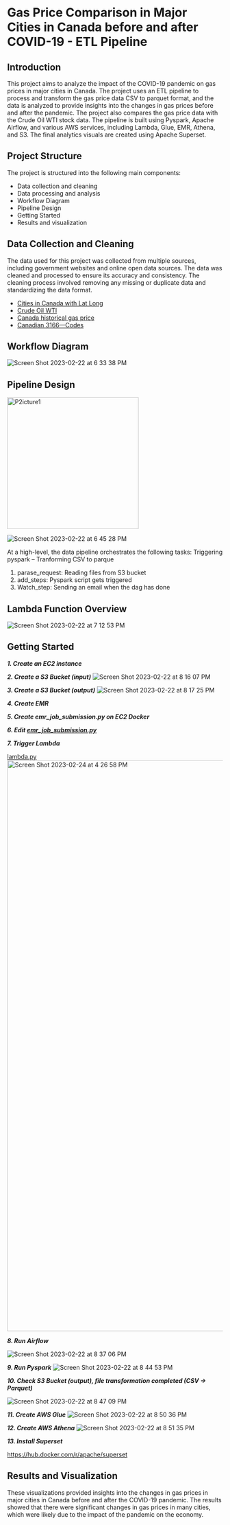 # Gas Price Comparison in Major Cities in Canada before and after COVID-19 - ETL Pipeline
## Introduction
This project aims to analyze the impact of the COVID-19 pandemic on gas prices in major cities in Canada. The project uses an ETL pipeline to process and transform the gas price data CSV to parquet format, and the data is analyzed to provide insights into the changes in gas prices before and after the pandemic. The project also compares the gas price data with the Crude Oil WTI stock data. The pipeline is built using Pyspark, Apache Airflow, and various AWS services, including Lambda, Glue, EMR, Athena, and S3. The final analytics visuals are created using Apache Superset.

## Project Structure
The project is structured into the following main components:
- Data collection and cleaning
- Data processing and analysis
- Workflow Diagram
- Pipeline Design
- Getting Started
- Results and visualization

## Data Collection and Cleaning

The data used for this project was collected from multiple sources, including government websites and online open data sources. The data was cleaned and processed to ensure its accuracy and consistency. The cleaning process involved removing any missing or duplicate data and standardizing the data format.   
  - [Cities in Canada with Lat Long](https://simplemaps.com/data/canada-cities)
  - [Crude Oil WTI](https://ca.investing.com/commodities/crude-oil-historical-data)
  - [Canada historical gas price](https://www150.statcan.gc.ca/t1/tbl1/en/tv.action?pid=1810000101&pickMembers%5B0%5D=2.2&cubeTimeFrame.startMonth=01&cubeTimeFrame.startYear=2018&cubeTimeFrame.endMonth=12&cubeTimeFrame.endYear=2022&referencePeriods=20180101%2C20221201)
  - [Canadian 3166—Codes](https://www.iso.org/obp/ui#iso:code:3166:CA)


## Workflow Diagram



![Screen Shot 2023-02-22 at 6 33 38 PM](https://user-images.githubusercontent.com/90226898/220787521-862b77fd-5e8c-490b-8e17-0e2a25ce76e8.png)


## Pipeline Design
<img width="307" alt="P2icture1" src="https://user-images.githubusercontent.com/90226898/220788861-770fbc98-65d6-4422-8b72-ef65b9c4a19f.png">

![Screen Shot 2023-02-22 at 6 45 28 PM](https://user-images.githubusercontent.com/90226898/220789137-0847a0ba-a5de-4fce-98a9-c0e3849f30ca.png)

At a high-level, the data pipeline orchestrates the following tasks:
Triggering pyspark – Tranforming CSV to parque 
1.	parase_request: Reading files from S3 bucket
2.	add_steps: Pyspark script gets triggered
3.	Watch_step: Sending an email when the dag has done

## Lambda Function Overview

![Screen Shot 2023-02-22 at 7 12 53 PM](https://user-images.githubusercontent.com/90226898/220793071-4ed5350a-c028-457c-ad07-841d919429ba.png)



## Getting Started
***1. Create an EC2 instance***

***2. Create a S3 Bucket (input)***
![Screen Shot 2023-02-22 at 8 16 07 PM](https://user-images.githubusercontent.com/90226898/220800532-cded43d9-c73e-428c-a7bf-1e2a1c08e2d7.png)

***3. Create a S3 Bucket (output)***
![Screen Shot 2023-02-22 at 8 17 25 PM](https://user-images.githubusercontent.com/90226898/220800669-fa1c7711-2b40-4659-b75f-4d1a36804197.png)

***4. Create EMR***

***5. Create emr_job_submission.py on EC2 Docker***

***6. Edit [emr_job_submission.py](https://github.com/etron17/GAStimator/blob/master/dags/emr_job_submission.py)***

***7. Trigger Lambda***

[lambda.py](https://github.com/etron17/GAStimator/blob/master/lambda/lambda.py)
<img width="1331" alt="Screen Shot 2023-02-24 at 4 26 58 PM" src="https://user-images.githubusercontent.com/90226898/221296329-ef8babca-67eb-4e6c-bfc9-d7ae585e6f31.png">

***8. Run Airflow***

![Screen Shot 2023-02-22 at 8 37 06 PM](https://user-images.githubusercontent.com/90226898/220802824-a241afdd-136c-43ba-9a4e-c88596d7ca89.png)

***9. Run Pyspark***
![Screen Shot 2023-02-22 at 8 44 53 PM](https://user-images.githubusercontent.com/90226898/220803692-c2851c8c-c6a4-40c9-a57a-c1a7b845c089.png)

***10. Check S3 Bucket (output), file transformation completed (CSV -> Parquet)***

![Screen Shot 2023-02-22 at 8 47 09 PM](https://user-images.githubusercontent.com/90226898/220803977-be6d6853-36ef-43c3-9ca1-e770f8c814a8.png)

***11. Create AWS Glue***
![Screen Shot 2023-02-22 at 8 50 36 PM](https://user-images.githubusercontent.com/90226898/220804415-f8db5f4f-ef27-4b35-907e-14d64405ad11.png)

***12. Create AWS Athena***
![Screen Shot 2023-02-22 at 8 51 35 PM](https://user-images.githubusercontent.com/90226898/220804533-c80c712b-9e01-4faf-9767-18f5fa1c57f0.png)

***13. Install Superset*** 

 https://hub.docker.com/r/apache/superset

## Results and Visualization
These visualizations provided insights into the changes in gas prices in major cities in Canada before and after the COVID-19 pandemic. The results showed that there were significant changes in gas prices in many cities, which were likely due to the impact of the pandemic on the economy.
